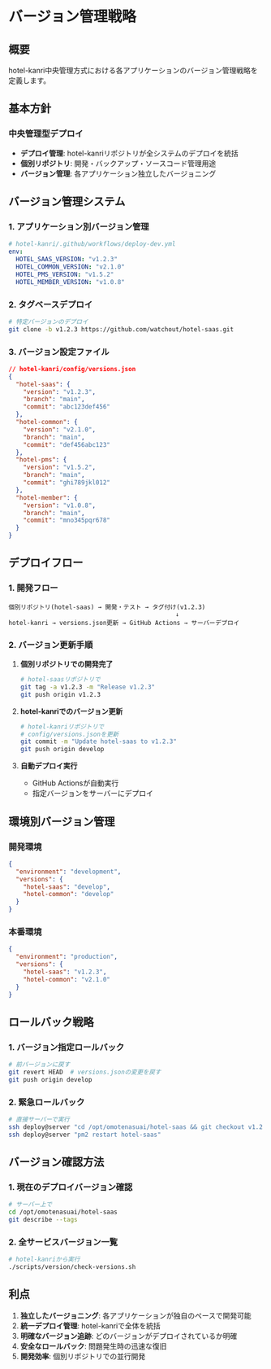 # バージョン管理戦略

## 概要

hotel-kanri中央管理方式における各アプリケーションのバージョン管理戦略を定義します。

## 基本方針

### 中央管理型デプロイ
- **デプロイ管理**: hotel-kanriリポジトリが全システムのデプロイを統括
- **個別リポジトリ**: 開発・バックアップ・ソースコード管理用途
- **バージョン管理**: 各アプリケーション独立したバージョニング

## バージョン管理システム

### 1. アプリケーション別バージョン管理

```yaml
# hotel-kanri/.github/workflows/deploy-dev.yml
env:
  HOTEL_SAAS_VERSION: "v1.2.3"
  HOTEL_COMMON_VERSION: "v2.1.0"
  HOTEL_PMS_VERSION: "v1.5.2"
  HOTEL_MEMBER_VERSION: "v1.0.8"
```

### 2. タグベースデプロイ

```bash
# 特定バージョンのデプロイ
git clone -b v1.2.3 https://github.com/watchout/hotel-saas.git
```

### 3. バージョン設定ファイル

```json
// hotel-kanri/config/versions.json
{
  "hotel-saas": {
    "version": "v1.2.3",
    "branch": "main",
    "commit": "abc123def456"
  },
  "hotel-common": {
    "version": "v2.1.0", 
    "branch": "main",
    "commit": "def456abc123"
  },
  "hotel-pms": {
    "version": "v1.5.2",
    "branch": "main", 
    "commit": "ghi789jkl012"
  },
  "hotel-member": {
    "version": "v1.0.8",
    "branch": "main",
    "commit": "mno345pqr678"
  }
}
```

## デプロイフロー

### 1. 開発フロー
```
個別リポジトリ(hotel-saas) → 開発・テスト → タグ付け(v1.2.3)
                                              ↓
hotel-kanri → versions.json更新 → GitHub Actions → サーバーデプロイ
```

### 2. バージョン更新手順

1. **個別リポジトリでの開発完了**
   ```bash
   # hotel-saasリポジトリで
   git tag -a v1.2.3 -m "Release v1.2.3"
   git push origin v1.2.3
   ```

2. **hotel-kanriでのバージョン更新**
   ```bash
   # hotel-kanriリポジトリで
   # config/versions.jsonを更新
   git commit -m "Update hotel-saas to v1.2.3"
   git push origin develop
   ```

3. **自動デプロイ実行**
   - GitHub Actionsが自動実行
   - 指定バージョンをサーバーにデプロイ

## 環境別バージョン管理

### 開発環境
```json
{
  "environment": "development",
  "versions": {
    "hotel-saas": "develop",
    "hotel-common": "develop"
  }
}
```

### 本番環境
```json
{
  "environment": "production", 
  "versions": {
    "hotel-saas": "v1.2.3",
    "hotel-common": "v2.1.0"
  }
}
```

## ロールバック戦略

### 1. バージョン指定ロールバック
```bash
# 前バージョンに戻す
git revert HEAD  # versions.jsonの変更を戻す
git push origin develop
```

### 2. 緊急ロールバック
```bash
# 直接サーバーで実行
ssh deploy@server "cd /opt/omotenasuai/hotel-saas && git checkout v1.2.2"
ssh deploy@server "pm2 restart hotel-saas"
```

## バージョン確認方法

### 1. 現在のデプロイバージョン確認
```bash
# サーバー上で
cd /opt/omotenasuai/hotel-saas
git describe --tags
```

### 2. 全サービスバージョン一覧
```bash
# hotel-kanriから実行
./scripts/version/check-versions.sh
```

## 利点

1. **独立したバージョニング**: 各アプリケーションが独自のペースで開発可能
2. **統一デプロイ管理**: hotel-kanriで全体を統括
3. **明確なバージョン追跡**: どのバージョンがデプロイされているか明確
4. **安全なロールバック**: 問題発生時の迅速な復旧
5. **開発効率**: 個別リポジトリでの並行開発
